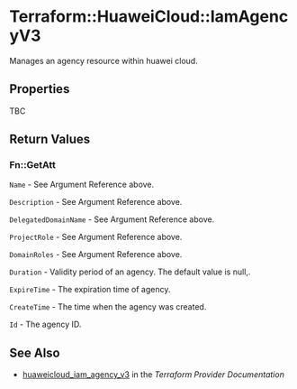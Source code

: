 # Terraform::HuaweiCloud::IamAgencyV3

Manages an agency resource within huawei cloud.

## Properties

TBC

## Return Values

### Fn::GetAtt

`Name` - See Argument Reference above.

`Description` - See Argument Reference above.

`DelegatedDomainName` - See Argument Reference above.

`ProjectRole` - See Argument Reference above.

`DomainRoles` - See Argument Reference above.

`Duration` - Validity period of an agency. The default value is null,.

`ExpireTime` - The expiration time of agency.

`CreateTime` - The time when the agency was created.

`Id` - The agency ID.

## See Also

* [huaweicloud_iam_agency_v3](https://www.terraform.io/docs/providers/huaweicloud/r/iam_agency_v3.html) in the _Terraform Provider Documentation_